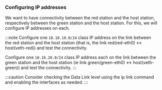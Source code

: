 ### Configuring IP addresses

We want to have connectivity between the red station and the host station, respectively between the green station and the host station. For this, we will configure IP addresses on each.

:::note
Configure one `10.10.10.0/24` class IP address on the link between the red station and the host station (that is, the link red(red-eth0) ↔ host(veth-red)) and test the connectivity.

Configure one `10.10.20.0/24` class IP address each on the link between the green station and the host station (ie link green(green-eth0) ↔ host(veth-green)) and test the connectivity.
:::

:::caution
Consider checking the Data Link level using the ip link command and enabling the interfaces as needed.
:::
